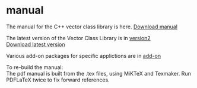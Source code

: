 # manual
The manual for the C++ vector class library is here.
[Download manual](https://github.com/vectorclass/manual/blob/master/vcl_manual.pdf)

The latest version of the Vector Class Library is in 
[version2](https://github.com/vectorclass/version2)  
[Download latest version](https://github.com/vectorclass/version2/archive/master.zip)

Various add-on packages for specific applictions are in 
[add-on](https://github.com/vectorclass/add-on)

To re-build the manual:  
The pdf manual is built from the .tex files, using MiKTeX and Texmaker. 
Run PDFLaTeX twice to fix forward references.
